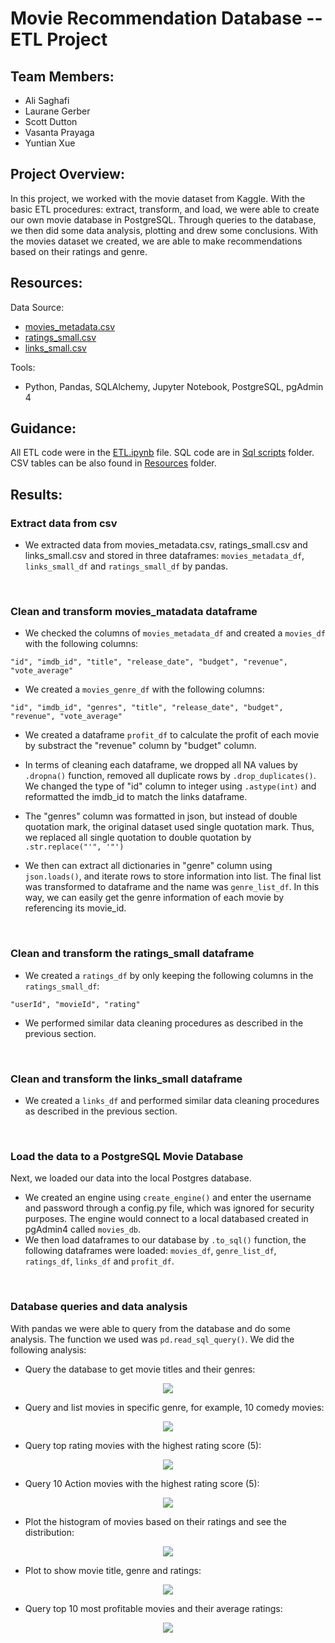 # Movie Recommendation Database -- ETL Project

## Team Members:
* Ali Saghafi
* Laurane Gerber
* Scott Dutton
* Vasanta Prayaga
* Yuntian Xue

## Project Overview: 
In this project, we worked with the movie dataset from Kaggle. With the basic ETL procedures: extract, transform, and load, we were able to create our own movie database in PostgreSQL. Through queries to the database, we then did some data analysis, plotting and drew some conclusions. With the movies dataset we created, we are able to make recommendations based on their ratings and genre. 

## Resources:

Data Source:
* [movies_metadata.csv](https://www.kaggle.com/datasets/rounakbanik/the-movies-dataset?select=movies_metadata.csv)
* [ratings_small.csv](https://www.kaggle.com/datasets/rounakbanik/the-movies-dataset?select=ratings_small.csv)
* [links_small.csv](https://www.kaggle.com/datasets/rounakbanik/the-movies-dataset?select=links_small.csv)

Tools: 
- Python, Pandas, SQLAlchemy, Jupyter Notebook, PostgreSQL, pgAdmin 4

## Guidance:
All ETL code were in the [ETL.ipynb](ETL.ipynb) file. SQL code are in [Sql scripts](Resources/Sql%20scripts) folder. CSV tables can be also found in [Resources](Resources) folder. 

## Results:

### Extract data from csv
* We extracted data from movies_metadata.csv, ratings_small.csv and links_small.csv and stored in three dataframes: ```movies_metadata_df```, ```links_small_df``` and ```ratings_small_df``` by pandas. 
<br/>

### Clean and transform movies_matadata dataframe
* We checked the columns of ```movies_metadata_df``` and created a ```movies_df``` with the following columns: 
```
"id", "imdb_id", "title", "release_date", "budget", "revenue", "vote_average"
```
* We created a ```movies_genre_df``` with the following columns: 
```
"id", "imdb_id", "genres", "title", "release_date", "budget", "revenue", "vote_average"
```

* We created a dataframe ```profit_df``` to calculate the profit of each movie by substract the "revenue" column by "budget" column. 

* In terms of cleaning each dataframe, we dropped all NA values by ```.dropna()``` function, removed all duplicate rows by ```.drop_duplicates()```. We changed the type of "id" column to integer using ```.astype(int)``` and reformatted the imdb_id to match the links dataframe.
* The "genres" column was formatted in json, but instead of double quotation mark, the original dataset used single quotation mark. Thus, we replaced all single quotation to double quotation by ```.str.replace("'", '"') ```
* We then can extract all dictionaries in "genre" column using ```json.loads()```, and iterate rows to store information into list. The final list was transformed to dataframe and the name was ```genre_list_df```. In this way, we can easily get the genre information of each movie by referencing its movie_id. 

<br/>

### Clean and transform the ratings_small dataframe
* We created a ```ratings_df``` by only keeping the following columns in the ```ratings_small_df```:
```
"userId", "movieId", "rating"
```
* We performed similar data cleaning procedures as described in the previous section.

<br/>

### Clean and transform the links_small dataframe
* We created a ```links_df``` and performed similar data cleaning procedures as described in the previous section.

<br/>

### Load the data to a PostgreSQL Movie Database
Next, we loaded our data into the local Postgres database. 
* We created an engine using ```create_engine()``` and enter the username and password through a config.py file, which was ignored for security purposes. The engine would connect to a local databased created in pgAdmin4 called ```movies_db```.
* We then load dataframes to our database by ```.to_sql()``` function, the following dataframes were loaded: ```movies_df```, ```genre_list_df```, ```ratings_df```, ```links_df``` and ```profit_df```.

<br/>

### Database queries and data analysis
With pandas we were able to query from the database and do some analysis. The function we used was ```pd.read_sql_query()```. We did the following analysis:
* Query the database to get movie titles and their genres:
<p align="center">
  <img src="Resources/Screenshot images/table1_movies title and genre.png"> 
</p>

* Query and list movies in specific genre, for example, 10 comedy movies:
<p align="center">
  <img src="Resources/Screenshot images/table2_comedy.png"> 
</p>

* Query top rating movies with the highest rating score (5):
<p align="center">
  <img src="Resources/Screenshot images/table3_rating5.png"> 
</p>

* Query 10 Action movies with the highest rating score (5):
<p align="center">
  <img src="Resources/Screenshot images/table4_rating5action.png"> 
</p>

* Plot the histogram of movies based on their ratings and see the distribution:
<p align="center">
  <img src="Resources/Plot Images/movies with rating 4 or greater.png"> 
</p>

* Plot to show movie title, genre and ratings:
<p align="center">
  <img src="Resources/Plot Images/title, genre,rating.png"> 
</p>

* Query top 10 most profitable movies and their average ratings:
<p align="center">
  <img src="Resources/Screenshot images/table5_most_profitable_movies.png"> 
</p>
<br/>
